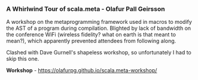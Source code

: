 ### A Whirlwind Tour of scala.meta - Olafur Pall Geirsson

A workshop on the metaprogramming framework used in macros to modify the AST of a program during compilation.
Blighted by lack of bandwidth on the conference WiFi (wireless fidelity? what on earth is that meant to mean?), 
which apparently prevented attendees from following along.

Clashed with Dave Gurnell's shapeless workshop, so unfortunately I had to skip this one.

**Workshop** - https://olafurpg.github.io/scala.meta-workshop/

